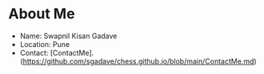 # About Me
- Name: Swapnil Kisan Gadave
- Location: Pune
- Contact: 
[ContactMe].(https://github.com/sgadave/chess.github.io/blob/main/ContactMe.md)
